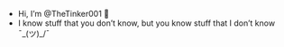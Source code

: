- Hi, I’m @TheTinker001 👋
- I know stuff that you don’t know, but you know stuff that I don’t know ¯\_(ツ)_/¯

<!---
TheTinker001/TheTinker001 is a ✨ special ✨ repository because its `README.md` (this file) appears on your GitHub profile.
You can click the Preview link to take a look at your changes.
--->
